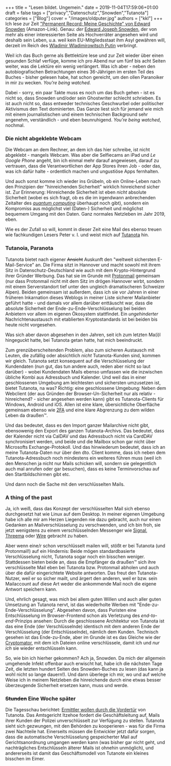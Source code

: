 +++
title = "Lesen bildet. Ungemein."
date = 2019-11-04T17:59:06+01:00
draft = false
tags = ["privacy","Datenschutz","Snowden","Tutanota"]
categories = ["Blog"]
cover = "/images/oldputer.jpg"
authors = ["kkl"]
+++
Ich lese zur Zeit ["Permanent Record: Meine Geschichte" von Edward Snowden](https://amzn.to/2NDdC38) (Amazon-Link). Genau: *der* [Edward Joseph Snowden](https://de.wikipedia.org/wiki/Edward_Snowden), der von mehr als einer interessierten Seite als Hochverräter angesehen wird und deshalb sein Leben, u.a. weil kein EU-Mitgliedsstaat ihm Asyl gewähren will, derzeit im Reich des [Wladimir Wladimirowitsch Putin](https://de.wikipedia.org/wiki/Wladimir_Wladimirowitsch_Putin) verbringt.

Weil ich das Buch gerne als Bettlektüre lese und zur Zeit wieder über einen gesunden Schlaf verfüge, komme ich pro Abend nur um fünf bis acht Seiten weiter, was die Lektüre ein wenig verlängert. Was ich aber - neben den autobiografischen Betrachtungen eines 36-Jährigen im ersten Teil des Buches - bisher gelesen habe, hat schon gereicht, um den ollen Paranoiker in mir zu wecken. *You're being watched.*

Dabei - sorry, ein paar Takte muss es noch um das Buch gehen - ist es nicht so, dass Snowden und/oder sein Ghostwriter schlecht schrieben. Es ist auch nicht so, dass entweder technisches Geschwurbel oder politischer Aktivismus den Text dominierten. Das Ganze liest sich für jemand wie mich mit einem journalistischen und einem technischen Background sehr angenehm, verständlich - und eben beunruhigend. *You're being watched*, nochmal.

### Die nicht abgeklebte Webcam

Die Webcam an dem Rechner, an dem ich das hier schreibe, ist nicht abgeklebt - mangels Webcam. Was aber die Selfiecams an iPad und *Le Google Phone* angeht, bin ich einmal mehr darauf angewiesen, darauf zu vertrauen, dass die Verantwortlichen der App Stores ihren Job - oder das, was ich dafür halte - ordentlich machen und ungustiöse Apps fernhalten.

Und auch sonst komme ich wieder ins Grübeln, ob ein Online-Leben nach den Prinzipien der "hinreichenden Sicherheit" wirklich hinreichend sicher ist. Zur Erinnerung: Hinreichende Sicherheit ist eben *nicht* absolute Sicherheit (wobei es sich fragt, ob es die im irgendwann anbrechenden Zeitalter des [*quantum computing*](https://adware.guru/google-processor-quantum-superiority/) überhaupt noch gibt), sondern ein Kompromiss aus möglichst viel (Daten-) Sicherheit und möglichst bequemem Umgang mit den Daten. Ganz normales Netzleben im Jahr 2019, eben.

Wie es der Zufall so will, kommt in dieser Zeit eine Mail des ebenso treuen wie fachkundigen Lesers Peter v. I. und weist mich auf [Tutanota](https://tutanota.com) hin.

### Tutanoia, Paranota

Tutanota bietet nach eigener ~~Ansicht~~ Auskunft den "weltweit sichersten E-Mail-Service" an. Die Firma sitzt in Hannover und macht sowohl mit ihrem Sitz in Datenschutz-Deutschland wie auch mit dem Krypto-Hintergrund ihrer Gründer Werbung. Das hat sie im Grunde mit [Protonmail](https://protonmail.com) gemeinsam (nur dass Protonmail nicht mit dem Sitz im drögen Hannover wirbt, sondern mit einem Serverstandort tief unter den ungleich dramatischeren Schweizer Alpen). Beiden gemeinsam ist außerdem, dass ich sie vor Jahren in einer früheren Inkarnation dieses Weblogs in meiner Liste sicherer Mailanbieter geführt hatte - und damals vor allem darüber enttäuscht war, dass die absolute Sicherheit der Ende-zu-Ende-Verschlüsselung bei beiden Anbietern vor allem im eigenen Ökosystem stattfindet. Ein *ungehinderter* Nachrichtenaustausch mit etablierten Kryptostandards ist bei beiden bis heute nicht vorgesehen.

Was sich aber davon abgesehen in den Jahren, seit ich zum letzten Ma(i)l hingeguckt hatte, bei Tutanota getan hatte, hat mich beeindruckt.

Zum grenzüberscheitenden Problem, also zum sicheren Austausch mit Leuten, die zufällig oder absichtlich *nicht* Tutanota-Kunden sind, kommen wir gleich. Tutanota setzt konsequent auf die Verschlüsselung der Kundendaten (nun gut, das tun andere auch, reden aber nicht so laut darüber) - wobei Kundendaten Mails ebenso umfassen wie die inzwischen übliche Kombi aus Adressbuch und Kalender. Und weil das in einer geschlossenen Umgebung am leichtesten und sichersten umzusetzen ist, bietet Tutanota, na was? Richtig: eine geschlossene Umgebung: Neben dem Webclient (der aus Gründen der Browser-Un-Sicherheit nur als relativ - hinreichend? - sicher angesehen werden kann) gibt es Tutanota-Clients für Windows, Android und iOS. Allen ist eine klare, übersichtliche Oberfläche gemeinsam ebenso wie [2FA](https://de.wikipedia.org/wiki/Zwei-Faktor-Authentisierung) und eine klare Abgrenzung zu dem wilden Leben da draußen&trade;.

Und das bedeutet, dass es den Import ganzer Mailarchive nicht gibt, ebensowenig den Export des ganzen Tutanota-Archivs. Das bedeutet, dass der Kalender nicht via CalDAV und das Adressbuch nicht via CardDAV synchronisiert werden, und beide und die Mailbox schon gar nicht über Microsofts Exchange-Protokoll. Und das hinwiederum bedeutet, dass ich an meine Tutanota-Daten nur über den dto. Client komme, dass ich neben dem Tutanota-Adressbuch noch mindestens ein weiteres führen muss (weil ich den Menschen ja nicht nur Mails schicken will, sondern sie gelegentlich auch mal anrufen oder gar besuchen), dass es keine Terminvorschau auf den Startbildschirmen gibt etc.

Und dann noch die Sache mit den verschlüsselten Mails.

### A thing of the past

Ja, ich weiß, dass das Konzept der verschlüsselten Mail sich ebenso durchgesetzt hat wie Linux auf dem Desktop. In meiner eigenen Umgebung habe ich alle mir am Herzen Liegenden nie dazu gebracht, auch nur einen Gedanken an Mailverschlüsselung zu verschwenden, und ich bin froh, sie jetzt wenigstens zu einem verschlüsselnden Messenger wie [Signal](https://www.signal.org/de/), [Threema](https://threema.ch/de/) oder [Wire](https://wire.com/de/) gebracht zu haben.

Aber wenn eine/r schon verschlüsselt mailen will, stößt er bei Tutanota (und Protonmail!) auf ein Hindernis: Beide mögen standardbasierte Verschlüsselung nicht, Tutanota sogar noch ein bisschen weniger. Stattdessen bieten beide an, dass die Empfänger da draußen&trade; sich ihre verschlüsselte Mail eben bei Tutanota bzw. Protonmail abholen und auch über die dafür eingerichtete Website antworten. Das freut den Tutanota-Nutzer, weil er so sicher mailt, und ärgert den anderen, weil er bzw. sein Mailaccount auf diese Art weder die ankommende Mail noch die eigene Antwort speichern kann.

Und, ehrlich gesagt, was mich bei allem guten Willen und auch aller guten Umsetzung an Tutanota nervt, ist das wiederholte Werben mit "Ende-zu-Ende-Verschlüsselung". Abgesehen davon, dass Puristen eine Entschlüsselung im Browser-Frontend schon als Verletzung des *end-to-end*-Prinzips ansehen: Durch die geschlossene Architektur von Tutanota ist das eine Ende (der Verschlüsselnde) identisch mit dem anderen Ende der Verschlüsselung (der Entschlüsselnde), nämlich dem Kunden. Technisch gesehen ist das Ende-zu-Ende, aber im Grunde ist es das Gleiche wie der [Cryptomator](https://cryptomator.org/), mit dem ich Dateien online verschlüssele, damit ich und *nur ich* sie wieder entschlüsseln kann.

So, wie bin ich hierher gekommen? Ach ja, Snowden. Da mich der allgemein umgehende Infekt offenbar auch erwischt hat, habe ich die nächsten Tage Zeit, die letzten hundert Seiten des Snowden-Buches zu lesen (das kann ja wohl nicht so lange dauern!). Und dann überlege ich mir, wo und auf welche Weise ich in meinem Netzleben die hinreichende durch eine etwas besser überzeugende Sicherheit ersetzen kann, muss und werde.

### ~~Stunden~~ Eine Woche später

Die Tagesschau berichtet: [Ermittler wollen durch die Vordertür](https://www.tagesschau.de/investigativ/ndr-wdr/provider-verschluesselung-101.html) von Tutanota. Das Amtsgericht Itzehoe fordert die Geschäftsleitung auf, Mails ihrer Kunden der Polizei unverschlüsselt zur Verfügung zu stellen. Tutanota sieht sich gezwungen, mit den Behörden zu kooperieren - was für die Firma zwei Nachteile hat. Einerseits müssen die Entwickler jetzt dafür sorgen, dass die automatische Verschlüsselung gespeicherter Mail auf Gerichtsanordnung umgangen werden kann (was bisher gar nicht geht, und nachträgliches Entschlüsseln älterer Mails ist ohnehin unmöglich), und andererseits ist damit das Geschäftsmodell von Tutanote ein kleines bisschen im Eimer.
